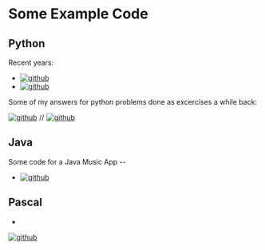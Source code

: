 # Some Example Code

## Python

Recent years:
- [![github](https://img.shields.io/badge/Python2024-green)](https://github.com/Hadron-JLeo/java_projects/)
- [![github](https://img.shields.io/badge/Python2023-green)](https://github.com/Hadron-JLeo/java_projects/)


Some of my answers for python problems done as excercises a while back:

[![github](https://img.shields.io/badge/Online%20Excercises-8A2BE2)](https://github.com/Hadron-JLeo/hackerrank/tree/main) // [![github](https://img.shields.io/badge/Reusable_Old_Python-8A2BE2)](https://github.com/Hadron-JLeo/python_examples/tree/main)

## Java

Some code for a Java Music App -- 
- [![github](https://img.shields.io/badge/Java_App_Development-blue)](https://github.com/Hadron-JLeo/java_projects/)


## Pascal

- 
[![github](https://img.shields.io/badge/Pascal-red)](https://github.com/Hadron-JLeo/pascal/blob/main/liste_mit_worten.pas)
